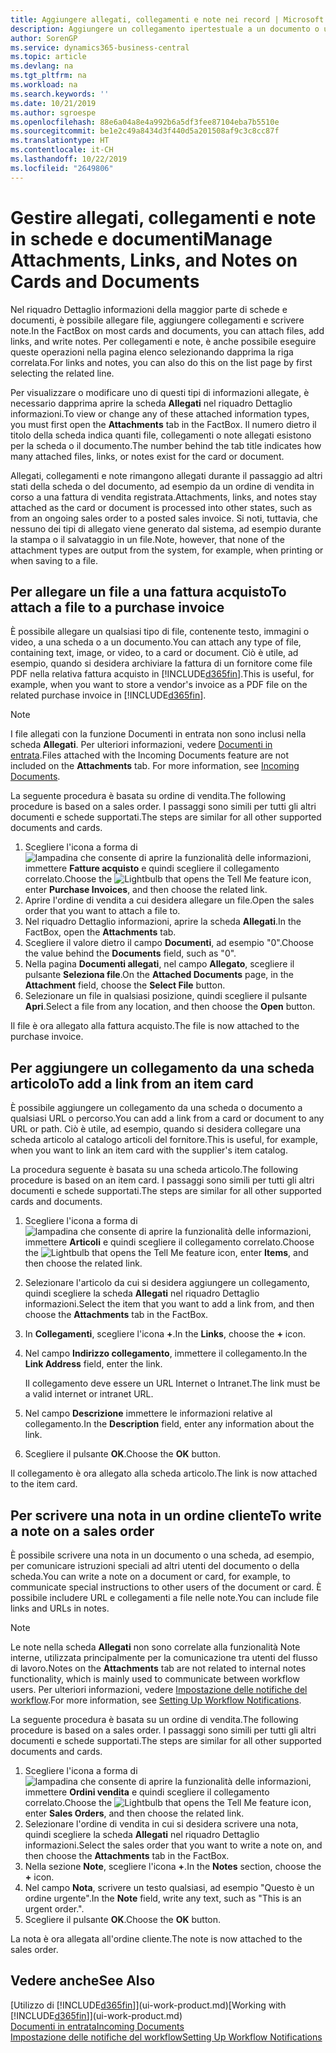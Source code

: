 ```yaml
---
title: Aggiungere allegati, collegamenti e note nei record | Microsoft Docs
description: Aggiungere un collegamento ipertestuale a un documento o un sito Web in un record specifico, ad esempio, un cliente o un documento.
author: SorenGP
ms.service: dynamics365-business-central
ms.topic: article
ms.devlang: na
ms.tgt_pltfrm: na
ms.workload: na
ms.search.keywords: ''
ms.date: 10/21/2019
ms.author: sgroespe
ms.openlocfilehash: 88e6a04a8e4a992b6a5df3fee87104eba7b5510e
ms.sourcegitcommit: be1e2c49a8434d3f440d5a201508af9c3c8cc87f
ms.translationtype: HT
ms.contentlocale: it-CH
ms.lasthandoff: 10/22/2019
ms.locfileid: "2649806"
---
```

# <a name="manage-attachments-links-and-notes-on-cards-and-documents"></a><span data-ttu-id="e1135-103">Gestire allegati, collegamenti e note in schede e documenti</span><span class="sxs-lookup"><span data-stu-id="e1135-103">Manage Attachments, Links, and Notes on Cards and Documents</span></span>

<span data-ttu-id="e1135-104">Nel riquadro Dettaglio informazioni della maggior parte di schede e documenti, è possibile allegare file, aggiungere collegamenti e scrivere note.</span><span class="sxs-lookup"><span data-stu-id="e1135-104">In the FactBox on most cards and documents, you can attach files, add links, and write notes.</span></span> <span data-ttu-id="e1135-105">Per collegamenti e note, è anche possibile eseguire queste operazioni nella pagina elenco selezionando dapprima la riga correlata.</span><span class="sxs-lookup"><span data-stu-id="e1135-105">For links and notes, you can also do this on the list page by first selecting the related line.</span></span>

<span data-ttu-id="e1135-106">Per visualizzare o modificare uno di questi tipi di informazioni allegate, è necessario dapprima aprire la scheda **Allegati** nel riquadro Dettaglio informazioni.</span><span class="sxs-lookup"><span data-stu-id="e1135-106">To view or change any of these attached information types, you must first open the **Attachments** tab in the FactBox.</span></span> <span data-ttu-id="e1135-107">Il numero dietro il titolo della scheda indica quanti file, collegamenti o note allegati esistono per la scheda o il documento.</span><span class="sxs-lookup"><span data-stu-id="e1135-107">The number behind the tab title indicates how many attached files, links, or notes exist for the card or document.</span></span>

<span data-ttu-id="e1135-108">Allegati, collegamenti e note rimangono allegati durante il passaggio ad altri stati della scheda o del documento, ad esempio da un ordine di vendita in corso a una fattura di vendita registrata.</span><span class="sxs-lookup"><span data-stu-id="e1135-108">Attachments, links, and notes stay attached as the card or document is processed into other states, such as from an ongoing sales order to a posted sales invoice.</span></span> <span data-ttu-id="e1135-109">Si noti, tuttavia, che nessuno dei tipi di allegato viene generato dal sistema, ad esempio durante la stampa o il salvataggio in un file.</span><span class="sxs-lookup"><span data-stu-id="e1135-109">Note, however, that none of the attachment types are output from the system, for example, when printing or when saving to a file.</span></span>

## <a name="to-attach-a-file-to-a-purchase-invoice"></a><span data-ttu-id="e1135-110">Per allegare un file a una fattura acquisto</span><span class="sxs-lookup"><span data-stu-id="e1135-110">To attach a file to a purchase invoice</span></span>
<span data-ttu-id="e1135-111">È possibile allegare un qualsiasi tipo di file, contenente testo, immagini o video, a una scheda o a un documento.</span><span class="sxs-lookup"><span data-stu-id="e1135-111">You can attach any type of file, containing text, image, or video, to a card or document.</span></span> <span data-ttu-id="e1135-112">Ciò è utile, ad esempio, quando si desidera archiviare la fattura di un fornitore come file PDF nella relativa fattura acquisto in [!INCLUDE[d365fin](includes/d365fin_md.md)].</span><span class="sxs-lookup"><span data-stu-id="e1135-112">This is useful, for example, when you want to store a vendor's invoice as a PDF file on the related purchase invoice in [!INCLUDE[d365fin](includes/d365fin_md.md)].</span></span>

> [!NOTE]
> <span data-ttu-id="e1135-113">I file allegati con la funzione Documenti in entrata non sono inclusi nella scheda **Allegati**. Per ulteriori informazioni, vedere [Documenti in entrata](across-income-documents.md).</span><span class="sxs-lookup"><span data-stu-id="e1135-113">Files attached with the Incoming Documents feature are not included on the **Attachments** tab. For more information, see [Incoming Documents](across-income-documents.md).</span></span>

<span data-ttu-id="e1135-114">La seguente procedura è basata su ordine di vendita.</span><span class="sxs-lookup"><span data-stu-id="e1135-114">The following procedure is based on a sales order.</span></span> <span data-ttu-id="e1135-115">I passaggi sono simili per tutti gli altri documenti e schede supportati.</span><span class="sxs-lookup"><span data-stu-id="e1135-115">The steps are similar for all other supported documents and cards.</span></span>

1. <span data-ttu-id="e1135-116">Scegliere l'icona a forma di ![lampadina che consente di aprire la funzionalità delle informazioni](media/ui-search/search_small.png "Informazioni sull'operazione che si desidera eseguire"), immettere **Fatture acquisto** e quindi scegliere il collegamento correlato.</span><span class="sxs-lookup"><span data-stu-id="e1135-116">Choose the ![Lightbulb that opens the Tell Me feature](media/ui-search/search_small.png "Tell me what you want to do") icon, enter **Purchase Invoices**, and then choose the related link.</span></span>
2. <span data-ttu-id="e1135-117">Aprire l'ordine di vendita a cui desidera allegare un file.</span><span class="sxs-lookup"><span data-stu-id="e1135-117">Open the sales order that you want to attach a file to.</span></span>
3. <span data-ttu-id="e1135-118">Nel riquadro Dettaglio informazioni, aprire la scheda **Allegati**.</span><span class="sxs-lookup"><span data-stu-id="e1135-118">In the FactBox, open the **Attachments** tab.</span></span>
4. <span data-ttu-id="e1135-119">Scegliere il valore dietro il campo **Documenti**, ad esempio "0".</span><span class="sxs-lookup"><span data-stu-id="e1135-119">Choose the value behind the **Documents** field, such as "0".</span></span>
5. <span data-ttu-id="e1135-120">Nella pagina **Documenti allegati**, nel campo **Allegato**, scegliere il pulsante **Seleziona file**.</span><span class="sxs-lookup"><span data-stu-id="e1135-120">On the **Attached Documents** page, in the **Attachment** field, choose the **Select File** button.</span></span>
5. <span data-ttu-id="e1135-121">Selezionare un file in qualsiasi posizione, quindi scegliere il pulsante **Apri**.</span><span class="sxs-lookup"><span data-stu-id="e1135-121">Select a file from any location, and then choose the **Open** button.</span></span>

<span data-ttu-id="e1135-122">Il file è ora allegato alla fattura acquisto.</span><span class="sxs-lookup"><span data-stu-id="e1135-122">The file is now attached to the purchase invoice.</span></span>

## <a name="to-add-a-link-from-an-item-card"></a><span data-ttu-id="e1135-123">Per aggiungere un collegamento da una scheda articolo</span><span class="sxs-lookup"><span data-stu-id="e1135-123">To add a link from an item card</span></span>
<span data-ttu-id="e1135-124">È possibile aggiungere un collegamento da una scheda o documento a qualsiasi URL o percorso.</span><span class="sxs-lookup"><span data-stu-id="e1135-124">You can add a link from a card or document to any URL or path.</span></span> <span data-ttu-id="e1135-125">Ciò è utile, ad esempio, quando si desidera collegare una scheda articolo al catalogo articoli del fornitore.</span><span class="sxs-lookup"><span data-stu-id="e1135-125">This is useful, for example, when you want to link an item card with the supplier's item catalog.</span></span>

<span data-ttu-id="e1135-126">La procedura seguente è basata su una scheda articolo.</span><span class="sxs-lookup"><span data-stu-id="e1135-126">The following procedure is based on an item card.</span></span> <span data-ttu-id="e1135-127">I passaggi sono simili per tutti gli altri documenti e schede supportati.</span><span class="sxs-lookup"><span data-stu-id="e1135-127">The steps are similar for all other supported cards and documents.</span></span>

1. <span data-ttu-id="e1135-128">Scegliere l'icona a forma di ![lampadina che consente di aprire la funzionalità delle informazioni](media/ui-search/search_small.png "Informazioni sull'operazione che si desidera eseguire"), immettere **Articoli** e quindi scegliere il collegamento correlato.</span><span class="sxs-lookup"><span data-stu-id="e1135-128">Choose the ![Lightbulb that opens the Tell Me feature](media/ui-search/search_small.png "Tell me what you want to do") icon, enter **Items**, and then choose the related link.</span></span>
2. <span data-ttu-id="e1135-129">Selezionare l'articolo da cui si desidera aggiungere un collegamento, quindi scegliere la scheda **Allegati** nel riquadro Dettaglio informazioni.</span><span class="sxs-lookup"><span data-stu-id="e1135-129">Select the item that you want to add a link from, and then choose the **Attachments** tab in the FactBox.</span></span>
3. <span data-ttu-id="e1135-130">In **Collegamenti**, scegliere l'icona **+**.</span><span class="sxs-lookup"><span data-stu-id="e1135-130">In the **Links**, choose the **+** icon.</span></span>
4. <span data-ttu-id="e1135-131">Nel campo **Indirizzo collegamento**, immettere il collegamento.</span><span class="sxs-lookup"><span data-stu-id="e1135-131">In the **Link Address** field, enter the link.</span></span>

    <span data-ttu-id="e1135-132">Il collegamento deve essere un URL Internet o Intranet.</span><span class="sxs-lookup"><span data-stu-id="e1135-132">The link must be a valid internet or intranet URL.</span></span>

5. <span data-ttu-id="e1135-133">Nel campo **Descrizione** immettere le informazioni relative al collegamento.</span><span class="sxs-lookup"><span data-stu-id="e1135-133">In the **Description** field, enter any information about the link.</span></span>  
6. <span data-ttu-id="e1135-134">Scegliere il pulsante **OK**.</span><span class="sxs-lookup"><span data-stu-id="e1135-134">Choose the **OK** button.</span></span>

<span data-ttu-id="e1135-135">Il collegamento è ora allegato alla scheda articolo.</span><span class="sxs-lookup"><span data-stu-id="e1135-135">The link is now attached to the item card.</span></span>  

## <a name="to-write-a-note-on-a-sales-order"></a><span data-ttu-id="e1135-136">Per scrivere una nota in un ordine cliente</span><span class="sxs-lookup"><span data-stu-id="e1135-136">To write a note on a sales order</span></span>
<span data-ttu-id="e1135-137">È possibile scrivere una nota in un documento o una scheda, ad esempio, per comunicare istruzioni speciali ad altri utenti del documento o della scheda.</span><span class="sxs-lookup"><span data-stu-id="e1135-137">You can write a note on a document or card, for example, to communicate special instructions to other users of the document or card.</span></span> <span data-ttu-id="e1135-138">È possibile includere URL e collegamenti a file nelle note.</span><span class="sxs-lookup"><span data-stu-id="e1135-138">You can include file links and URLs in notes.</span></span>

> [!NOTE]
> <span data-ttu-id="e1135-139">Le note nella scheda **Allegati** non sono correlate alla funzionalità Note interne, utilizzata principalmente per la comunicazione tra utenti del flusso di lavoro.</span><span class="sxs-lookup"><span data-stu-id="e1135-139">Notes on the **Attachments** tab are not related to internal notes functionality, which is mainly used to communicate between workflow users.</span></span> <span data-ttu-id="e1135-140">Per ulteriori informazioni, vedere [Impostazione delle notifiche del workflow](across-setting-up-workflow-notifications.md).</span><span class="sxs-lookup"><span data-stu-id="e1135-140">For more information, see [Setting Up Workflow Notifications](across-setting-up-workflow-notifications.md).</span></span>

<span data-ttu-id="e1135-141">La seguente procedura è basata su un ordine di vendita.</span><span class="sxs-lookup"><span data-stu-id="e1135-141">The following procedure is based on a sales order.</span></span> <span data-ttu-id="e1135-142">I passaggi sono simili per tutti gli altri documenti e schede supportati.</span><span class="sxs-lookup"><span data-stu-id="e1135-142">The steps are similar for all other supported documents and cards.</span></span>

1. <span data-ttu-id="e1135-143">Scegliere l'icona a forma di ![lampadina che consente di aprire la funzionalità delle informazioni](media/ui-search/search_small.png "Informazioni sull'operazione che si desidera eseguire"), immettere **Ordini vendita** e quindi scegliere il collegamento correlato.</span><span class="sxs-lookup"><span data-stu-id="e1135-143">Choose the ![Lightbulb that opens the Tell Me feature](media/ui-search/search_small.png "Tell me what you want to do") icon, enter **Sales Orders**, and then choose the related link.</span></span>
2. <span data-ttu-id="e1135-144">Selezionare l'ordine di vendita in cui si desidera scrivere una nota, quindi scegliere la scheda **Allegati** nel riquadro Dettaglio informazioni.</span><span class="sxs-lookup"><span data-stu-id="e1135-144">Select the sales order that you want to write a note on, and then choose the **Attachments** tab in the FactBox.</span></span>
3. <span data-ttu-id="e1135-145">Nella sezione **Note**, scegliere l'icona **+**.</span><span class="sxs-lookup"><span data-stu-id="e1135-145">In the **Notes** section, choose the **+** icon.</span></span>
4. <span data-ttu-id="e1135-146">Nel campo **Nota**, scrivere un testo qualsiasi, ad esempio "Questo è un ordine urgente".</span><span class="sxs-lookup"><span data-stu-id="e1135-146">In the **Note** field, write any text, such as "This is an urgent order.".</span></span>
5. <span data-ttu-id="e1135-147">Scegliere il pulsante **OK**.</span><span class="sxs-lookup"><span data-stu-id="e1135-147">Choose the **OK** button.</span></span>

<span data-ttu-id="e1135-148">La nota è ora allegata all'ordine cliente.</span><span class="sxs-lookup"><span data-stu-id="e1135-148">The note is now attached to the sales order.</span></span>

## <a name="see-also"></a><span data-ttu-id="e1135-149">Vedere anche</span><span class="sxs-lookup"><span data-stu-id="e1135-149">See Also</span></span>  
<span data-ttu-id="e1135-150">[Utilizzo di [!INCLUDE[d365fin](includes/d365fin_md.md)]](ui-work-product.md)</span><span class="sxs-lookup"><span data-stu-id="e1135-150">[Working with [!INCLUDE[d365fin](includes/d365fin_md.md)]](ui-work-product.md)</span></span>  
[<span data-ttu-id="e1135-151">Documenti in entrata</span><span class="sxs-lookup"><span data-stu-id="e1135-151">Incoming Documents</span></span>](across-income-documents.md)  
[<span data-ttu-id="e1135-152">Impostazione delle notifiche del workflow</span><span class="sxs-lookup"><span data-stu-id="e1135-152">Setting Up Workflow Notifications</span></span>](across-setting-up-workflow-notifications.md)  
